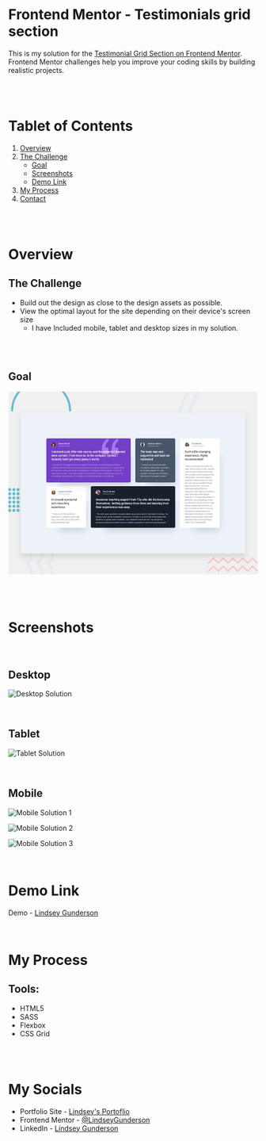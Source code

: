 # Frontend Mentor - Testimonials grid section

This is my solution for the [Testimonial Grid Section on Frontend Mentor](https://www.frontendmentor.io/challenges/testimonials-grid-section-Nnw6J7Un7). Frontend Mentor challenges help you improve your coding skills by building realistic projects.

<br> <br> 

# Tablet of Contents
<!-- TABLE OF CONTENTS -->

  <ol>
    <li>
      <a href="#overview">Overview</a>
    </li>
    <li>
      <a href="#the-challenge">The Challenge</a>
      <ul>
        <li><a href="#goal">Goal</a></li>
        <li><a href="#screenshots">Screenshots</a></li>
        <li><a href="#demo-link">Demo Link</a></li>
      </ul>
    </li>
        <li><a href="#my-process">My Process</a></li>
    <li><a href="#my-socials">Contact</a></li>
  </ol>
<br> <br> 

# Overview

## The Challenge

- Build out the design as close to the design assets as possible.
- View the optimal layout for the site depending on their device's screen size
    - I have Included mobile, tablet and desktop sizes in my solution.

<br> <br> 

## Goal
![Design preview for the Testimonials grid section coding challenge](./design/desktop-preview.jpg)

<br> <br>

# Screenshots

<br>

## Desktop

![Desktop Solution](https://user-images.githubusercontent.com/65924727/145695846-f11fc778-f66c-459e-864b-e8d8ce7cc023.png)

<br>


## Tablet

![Tablet Solution](https://user-images.githubusercontent.com/65924727/145695850-cc8c8da9-bc3c-4ae6-b112-f68a721f2dc7.png)

<br>


## Mobile
![Mobile Solution 1](https://user-images.githubusercontent.com/65924727/145695855-e27ed3c8-4948-4b6e-bfa0-192043294c4e.png)

![Mobile Solution 2](https://user-images.githubusercontent.com/65924727/145695860-3c84e244-6531-448b-8be4-1f2a4797ee33.png)


![Mobile Solution 3](https://user-images.githubusercontent.com/65924727/145695828-caf6688b-92df-408b-b21b-fae815565923.png)

<br>

# Demo Link
Demo - [Lindsey Gunderson ](https://lindseygunderson.github.io/Frontend-Mentor-complete/testimonials-grid-section/) 

<br>



# My Process
## Tools:
- HTML5
- SASS
- Flexbox 
- CSS Grid

<br>
<br>


# My Socials
- Portfolio Site - [Lindsey's Portoflio ](https://lindseygunderson.ca)
- Frontend Mentor - [@LindseyGunderson ](https://www.frontendmentor.io/profile/LindseyGunderson) 
- LinkedIn -  [Lindsey Gunderson ](https://www.linkedin.com/in/lindsey-gunderson/) 

